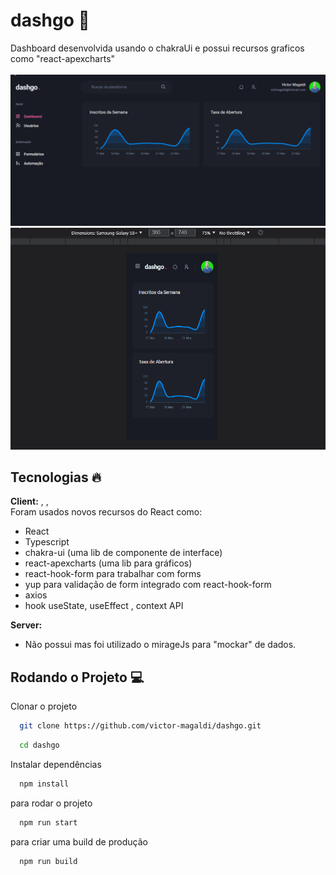 # dashgo 🚀

Dashboard desenvolvida usando o chakraUi e possui recursos graficos como "react-apexcharts"
\
\
![gif 1](https://github.com/victor-magaldi/dashgo/blob/main/assets/gif-1.gif)
\
![gif 2](https://github.com/victor-magaldi/dashgo/blob/main/assets/gif-2.gif)

## Tecnologias 🔥

**Client:** , ,
\
Foram usados novos recursos do React como:

-   React
-   Typescript
-   chakra-ui (uma lib de componente de interface)
-   react-apexcharts (uma lib para gráficos)
-   react-hook-form para trabalhar com forms
-   yup para validação de form integrado com react-hook-form
-   axios
-   hook useState, useEffect , context API

**Server:**

-   Não possui mas foi utilizado o mirageJs para "mockar" de dados.

## Rodando o Projeto 💻

Clonar o projeto

```bash
  git clone https://github.com/victor-magaldi/dashgo.git
```

```bash
  cd dashgo
```

Instalar dependências

```bash
  npm install
```

para rodar o projeto

```bash
  npm run start
```

para criar uma build de produção

```bash
  npm run build
```
